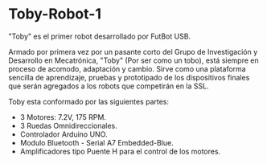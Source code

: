 Toby-Robot-1
============

"Toby" es el primer robot desarrollado por FutBot USB.

Armado por primera vez por un pasante corto del Grupo de Investigación y Desarrollo en Mecatrónica, "Toby" (Por ser como un tobo), 
está siempre en proceso de acomodo, adaptación y cambio. Sirve como una plataforma sencilla de aprendizaje, pruebas y prototipado
de los dispositivos finales que serán agregados a los robots que competirán en la SSL.

Toby esta conformado por las siguientes partes:

* 3 Motores: 7.2V, 175 RPM.
* 3 Ruedas Omnidireccionales.
* Controlador Arduino UNO.
* Modulo Bluetooth - Serial A7 Embedded-Blue.
* Amplificadores tipo Puente H para el control de los motores.
